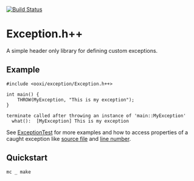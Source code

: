 [![Build Status](https://github.com/ooxi/exception.hpp/workflows/CI/badge.svg)](https://github.com/ooxi/exception.hpp/actions?query=workflow%3ACI+branch%3Amaster)

# Exception.h++

A simple header only library for defining custom exceptions.


## Example

```
#include <ooxi/exception/Exception.h++>

int main() {
	THROW(MyException, "This is my exception");
}
```

```
terminate called after throwing an instance of 'main::MyException'
  what():  [MyException] This is my exception
```

See [ExceptionTest](test/ExceptionTest/ExceptionTest.c++) for more examples and
how to access properties of a caught exception like
[source file](include/ooxi/exception/ExtendedException.h++#L23) and
[line number](include/ooxi/exception/ExtendedException.h++#L24).


## Quickstart

```
mc _ make
```

